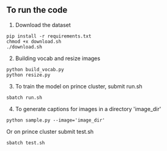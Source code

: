 ## To run the code
1. Download the dataset

```
pip install -r requirements.txt
chmod +x download.sh
./download.sh
```

2. Building vocab and resize images
```
python build_vocab.py   
python resize.py
```

3. To train the model on prince cluster, submit run.sh
```
sbatch run.sh
```

4. To generate captions for images in a directory 'image_dir'

```
python sample.py --image='image_dir'
```
Or on prince cluster submit test.sh
```
sbatch test.sh
```

